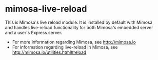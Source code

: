 mimosa-live-reload
===========

This is Mimosa's live reload module.  It is installed by default with Mimosa and handles live-reload functionality for both Mimosa's embedded server and a user's Express server.

* For more information regarding Mimosa, see http://mimosa.io
* For information regarding live-reload in Mimosa, see http://mimosa.io/utilities.html#reload

